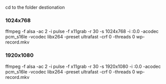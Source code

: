 cd to the folder destionation

### 1024x768
ffmpeg -f alsa -ac 2 -i pulse -f x11grab -r 30 -s 1024x768 -i :0.0 -acodec pcm_s16le  -vcodec libx264 -preset ultrafast -crf 0 -threads 0 wp-record.mkv

### 1920x1080
ffmpeg -f alsa -ac 2 -i pulse -f x11grab -r 30 -s 1920x1080 -i :0.0 -acodec pcm_s16le  -vcodec libx264 -preset ultrafast -crf 0 -threads 0 wp-record.mkv
